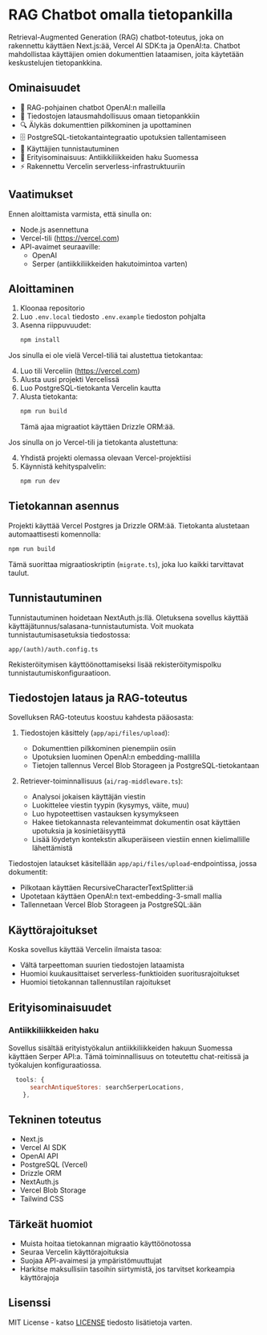 # RAG Chatbot omalla tietopankilla

Retrieval-Augmented Generation (RAG) chatbot-toteutus, joka on rakennettu käyttäen Next.js:ää, Vercel AI SDK:ta ja OpenAI:ta. Chatbot mahdollistaa käyttäjien omien dokumenttien lataamisen, joita käytetään keskustelujen tietopankkina.

## Ominaisuudet

- 🤖 RAG-pohjainen chatbot OpenAI:n malleilla
- 📁 Tiedostojen latausmahdollisuus omaan tietopankkiin
- 🔍 Älykäs dokumenttien pilkkominen ja upottaminen
- 🗄️ PostgreSQL-tietokantaintegraatio upotuksien tallentamiseen
- 🔐 Käyttäjien tunnistautuminen
- 📍 Erityisominaisuus: Antiikkiliikkeiden haku Suomessa
- ⚡ Rakennettu Vercelin serverless-infrastruktuuriin

## Vaatimukset

Ennen aloittamista varmista, että sinulla on:

- Node.js asennettuna
- Vercel-tili (https://vercel.com)
- API-avaimet seuraaville:
  - OpenAI
  - Serper (antiikkiliikkeiden hakutoimintoa varten)

## Aloittaminen

1. Kloonaa repositorio
2. Luo `.env.local` tiedosto `.env.example` tiedoston pohjalta
3. Asenna riippuvuudet:
   ```bash
   npm install
   ```

Jos sinulla ei ole vielä Vercel-tiliä tai alustettua tietokantaa:

4. Luo tili Verceliin (https://vercel.com)
5. Alusta uusi projekti Vercelissä
6. Luo PostgreSQL-tietokanta Vercelin kautta
7. Alusta tietokanta:
   ```bash
   npm run build
   ```
   Tämä ajaa migraatiot käyttäen Drizzle ORM:ää.

Jos sinulla on jo Vercel-tili ja tietokanta alustettuna:

4. Yhdistä projekti olemassa olevaan Vercel-projektiisi
5. Käynnistä kehityspalvelin:
   ```bash
   npm run dev
   ```

## Tietokannan asennus

Projekti käyttää Vercel Postgres ja Drizzle ORM:ää. Tietokanta alustetaan automaattisesti komennolla:

```bash
npm run build
```

Tämä suorittaa migraatioskriptin (`migrate.ts`), joka luo kaikki tarvittavat taulut.

## Tunnistautuminen

Tunnistautuminen hoidetaan NextAuth.js:llä. Oletuksena sovellus käyttää käyttäjätunnus/salasana-tunnistautumista. Voit muokata tunnistautumisasetuksia tiedostossa:

```
app/(auth)/auth.config.ts
```

Rekisteröitymisen käyttöönottamiseksi lisää rekisteröitymispolku tunnistautumiskonfiguraatioon.

## Tiedostojen lataus ja RAG-toteutus

Sovelluksen RAG-toteutus koostuu kahdesta pääosasta:

1. Tiedostojen käsittely (`app/api/files/upload`):

   - Dokumenttien pilkkominen pienempiin osiin
   - Upotuksien luominen OpenAI:n embedding-mallilla
   - Tietojen tallennus Vercel Blob Storageen ja PostgreSQL-tietokantaan

2. Retriever-toiminnallisuus (`ai/rag-middleware.ts`):
   - Analysoi jokaisen käyttäjän viestin
   - Luokittelee viestin tyypin (kysymys, väite, muu)
   - Luo hypoteettisen vastauksen kysymykseen
   - Hakee tietokannasta relevanteimmat dokumentin osat käyttäen upotuksia ja kosinietäisyyttä
   - Lisää löydetyn kontekstin alkuperäiseen viestiin ennen kielimallille lähettämistä

Tiedostojen lataukset käsitellään `app/api/files/upload`-endpointissa, jossa dokumentit:

- Pilkotaan käyttäen RecursiveCharacterTextSplitter:iä
- Upotetaan käyttäen OpenAI:n text-embedding-3-small mallia
- Tallennetaan Vercel Blob Storageen ja PostgreSQL:ään

## Käyttörajoitukset

Koska sovellus käyttää Vercelin ilmaista tasoa:

- Vältä tarpeettoman suurien tiedostojen lataamista
- Huomioi kuukausittaiset serverless-funktioiden suoritusrajoitukset
- Huomioi tietokannan tallennustilan rajoitukset

## Erityisominaisuudet

### Antiikkiliikkeiden haku

Sovellus sisältää erityistyökalun antiikkiliikkeiden hakuun Suomessa käyttäen Serper API:a. Tämä toiminnallisuus on toteutettu chat-reitissä ja työkalujen konfiguraatiossa.

```javascript
  tools: {
      searchAntiqueStores: searchSerperLocations,
    },
```

## Tekninen toteutus

- Next.js
- Vercel AI SDK
- OpenAI API
- PostgreSQL (Vercel)
- Drizzle ORM
- NextAuth.js
- Vercel Blob Storage
- Tailwind CSS

## Tärkeät huomiot

- Muista hoitaa tietokannan migraatio käyttöönotossa
- Seuraa Vercelin käyttörajoituksia
- Suojaa API-avaimesi ja ympäristömuuttujat
- Harkitse maksullisiin tasoihin siirtymistä, jos tarvitset korkeampia käyttörajoja

## Lisenssi

MIT License - katso [LICENSE](LICENSE) tiedosto lisätietoja varten.
